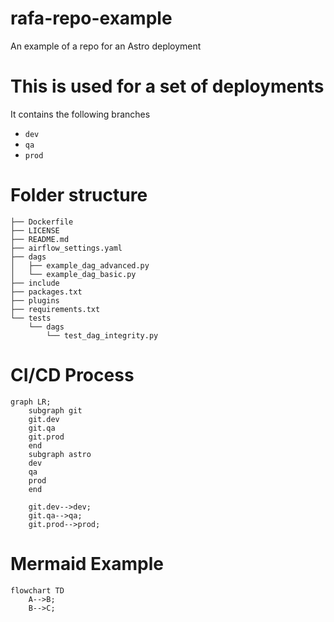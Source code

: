 # rafa-repo-example
An example of a repo for an Astro deployment

# This is used for a set of deployments
It contains the following branches
* `dev`
* `qa`
* `prod`

# Folder structure

```
├── Dockerfile
├── LICENSE
├── README.md
├── airflow_settings.yaml
├── dags
│   ├── example_dag_advanced.py
│   └── example_dag_basic.py
├── include
├── packages.txt
├── plugins
├── requirements.txt
└── tests
    └── dags
        └── test_dag_integrity.py
```

# CI/CD Process

```mermaid
graph LR;
    subgraph git
    git.dev
    git.qa
    git.prod
    end
    subgraph astro
    dev
    qa
    prod
    end
    
    git.dev-->dev;
    git.qa-->qa;
    git.prod-->prod;
```

# Mermaid Example
```mermaid
flowchart TD
    A-->B;
    B-->C;
```